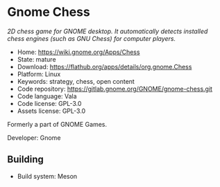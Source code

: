 # Gnome Chess

_2D chess game for GNOME desktop. It automatically detects installed chess engines (such as GNU Chess) for computer players._

- Home: https://wiki.gnome.org/Apps/Chess
- State: mature
- Download: https://flathub.org/apps/details/org.gnome.Chess
- Platform: Linux
- Keywords: strategy, chess, open content
- Code repository: https://gitlab.gnome.org/GNOME/gnome-chess.git
- Code language: Vala
- Code license: GPL-3.0
- Assets license: GPL-3.0

Formerly a part of GNOME Games.

Developer: Gnome

## Building

- Build system: Meson